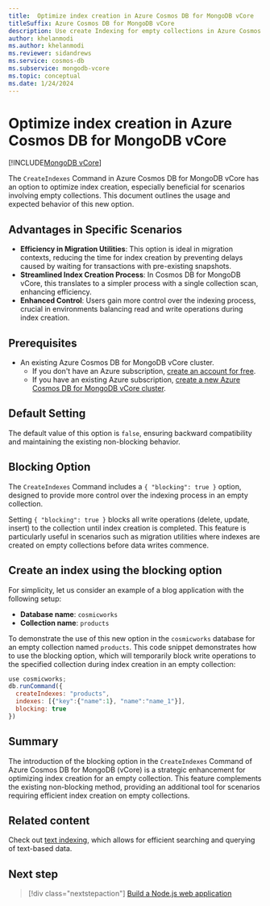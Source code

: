 ```yaml
---
title:  Optimize index creation in Azure Cosmos DB for MongoDB vCore
titleSuffix: Azure Cosmos DB for MongoDB vCore
description: Use create Indexing for empty collections in Azure Cosmos DB for MongoDB vCore.
author: khelanmodi
ms.author: khelanmodi
ms.reviewer: sidandrews
ms.service: cosmos-db
ms.subservice: mongodb-vcore
ms.topic: conceptual
ms.date: 1/24/2024
---
```


# Optimize index creation in Azure Cosmos DB for MongoDB vCore

[!INCLUDE[MongoDB vCore](~/reusable-content/ce-skilling/azure/includes/cosmos-db/includes/appliesto-mongodb-vcore.md)]

The `CreateIndexes` Command in Azure Cosmos DB for MongoDB vCore has an option to optimize index creation, especially beneficial for scenarios involving empty collections. This document outlines the usage and expected behavior of this new option.

## Advantages in Specific Scenarios

- **Efficiency in Migration Utilities**: This option is ideal in migration contexts, reducing the time for index creation by preventing delays caused by waiting for transactions with pre-existing snapshots.
- **Streamlined Index Creation Process**: In Cosmos DB for MongoDB vCore, this translates to a simpler process with a single collection scan, enhancing efficiency.
- **Enhanced Control**: Users gain more control over the indexing process, crucial in environments balancing read and write operations during index creation.

## Prerequisites

- An existing Azure Cosmos DB for MongoDB vCore cluster.
  - If you don't have an Azure subscription, [create an account for free](https://azure.microsoft.com/free).
  - If you have an existing Azure subscription, [create a new Azure Cosmos DB for MongoDB vCore cluster](quickstart-portal.md).

## Default Setting

The default value of this option is `false`, ensuring backward compatibility and maintaining the existing non-blocking behavior.

## Blocking Option

The `CreateIndexes` Command includes a `{ "blocking": true }` option, designed to provide more control over the indexing process in an empty collection.

Setting `{ "blocking": true }` blocks all write operations (delete, update, insert) to the collection until index creation is completed. This feature is particularly useful in scenarios such as migration utilities where indexes are created on empty collections before data writes commence.

## Create an index using the blocking option

For simplicity, let us consider an example of a blog application with the following setup:

- **Database name**: `cosmicworks`
- **Collection name**: `products`

To demonstrate the use of this new option in the `cosmicworks` database for an empty collection named `products`. This code snippet demonstrates how to use the blocking option, which will temporarily block write operations to the specified collection during index creation in an empty collection:

```javascript
use cosmicworks;
db.runCommand({
  createIndexes: "products",
  indexes: [{"key":{"name":1}, "name":"name_1"}],
  blocking: true
})

```

## Summary

The introduction of the blocking option in the `CreateIndexes` Command of Azure Cosmos DB for MongoDB (vCore) is a strategic enhancement for optimizing index creation for an empty collection. This feature complements the existing non-blocking method, providing an additional tool for scenarios requiring efficient index creation on empty collections.

## Related content

Check out [text indexing](how-to-create-text-index.md), which allows for efficient searching and querying of text-based data.

## Next step

> [!div class="nextstepaction"]
> [Build a Node.js web application](tutorial-nodejs-web-app.md)
